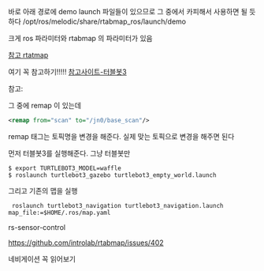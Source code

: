 바로 아래 경로에 demo launch 파일들이 있으므로 그 중에서 카피해서 사용하면 될 듯 하다
/opt/ros/melodic/share/rtabmap_ros/launch/demo

크게 ros 파라미터와 rtabmap 의 파라미터가 있음

[참고 rtatmap](http://wiki.ros.org/rtabmap_ros/)

여기 꼭 참고하기!!!!!
[참고사이트-터블봇3](https://emanual.robotis.com/docs/en/platform/turtlebot3/navigation/)


참고:

그 중에 remap 이 있는데
```xml
<remap from="scan" to="/jn0/base_scan"/> 
```
remap 태그는 토픽명을 변경을 해준다. 실제 맞는 토픽으로 변경을 해주면 된다


먼저 터블봇3를 실행해준다. 그냥 터블봇만
```
$ export TURTLEBOT3_MODEL=waffle
$ roslaunch turtlebot3_gazebo turtlebot3_empty_world.launch 
```

그리고 기존의 맵을 실행
```
 roslaunch turtlebot3_navigation turtlebot3_navigation.launch map_file:=$HOME/.ros/map.yaml

```


rs-sensor-control

https://github.com/introlab/rtabmap/issues/402

네비게이션 꼭 읽어보기